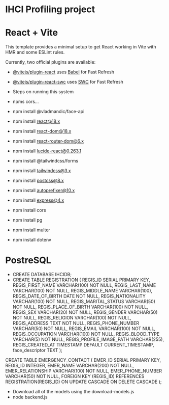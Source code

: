 # IHCI Profiling project
# React + Vite

This template provides a minimal setup to get React working in Vite with HMR and some ESLint rules.

Currently, two official plugins are available:

- [@vitejs/plugin-react](https://github.com/vitejs/vite-plugin-react/blob/main/packages/plugin-react/README.md) uses [Babel](https://babeljs.io/) for Fast Refresh
- [@vitejs/plugin-react-swc](https://github.com/vitejs/vite-plugin-react-swc) uses [SWC](https://swc.rs/) for Fast Refresh

- Steps on running this system
- npms cors...
- npm install @vladmandic/face-api
- npm install react@18.x
- npm install react-dom@18.x
- npm install react-router-dom@6.x
- npm install lucide-react@0.263.1
- npm install @tailwindcss/forms
- npm install tailwindcss@3.x
- npm install postcss@8.x
- npm install autoprefixer@10.x
- npm install express@4.x
- npm install cors
- npm install pg
- npm install multer
- npm install dotenv
  
# PostreSQL
- CREATE DATABASE IHCIDB;
- CREATE TABLE REGISTRATION (
    REGIS_ID SERIAL PRIMARY KEY,
    REGIS_FIRST_NAME VARCHAR(100) NOT NULL,
    REGIS_LAST_NAME VARCHAR(100) NOT NULL,
    REGIS_MIDDLE_NAME VARCHAR(100),
    REGIS_DATE_OF_BIRTH DATE NOT NULL,
    REGIS_NATIONALITY VARCHAR(100) NOT NULL,
    REGIS_MARITAL_STATUS VARCHAR(50) NOT NULL,
    REGIS_PLACE_OF_BIRTH VARCHAR(100) NOT NULL,
    REGIS_SEX VARCHAR(20) NOT NULL,
    REGIS_GENDER VARCHAR(50) NOT NULL,
    REGIS_RELIGION VARCHAR(100) NOT NULL,
    REGIS_ADDRESS TEXT NOT NULL,
    REGIS_PHONE_NUMBER VARCHAR(50) NOT NULL,
    REGIS_EMAIL VARCHAR(100) NOT NULL,
    REGIS_OCCUPATION VARCHAR(100) NOT NULL,
    REGIS_BLOOD_TYPE VARCHAR(5) NOT NULL,
    REGIS_PROFILE_IMAGE_PATH VARCHAR(255),
    REGIS_CREATED_AT TIMESTAMP DEFAULT CURRENT_TIMESTAMP,
    face_descriptor TEXT
);

CREATE TABLE EMERGENCY_CONTACT (
    EMER_ID SERIAL PRIMARY KEY,
    REGIS_ID INTEGER,
    EMER_NAME VARCHAR(200) NOT NULL,
    EMER_RELATIONSHIP VARCHAR(100) NOT NULL,
    EMER_PHONE_NUMBER VARCHAR(50) NOT NULL,
    FOREIGN KEY (REGIS_ID) REFERENCES REGISTRATION(REGIS_ID) ON UPDATE CASCADE ON DELETE CASCADE
);


- Download all of the models using the download-models.js
- node backend.js

